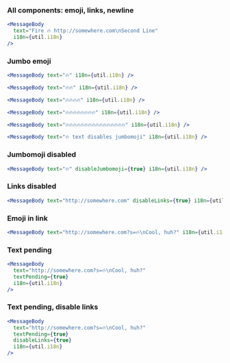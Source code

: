 ### All components: emoji, links, newline

```jsx
<MessageBody
  text="Fire 🔥 http://somewhere.com\nSecond Line"
  i18n={util.i18n}
/>
```

### Jumbo emoji

```jsx
<MessageBody text="🔥" i18n={util.i18n} />
```

```jsx
<MessageBody text="🔥🔥" i18n={util.i18n} />
```

```jsx
<MessageBody text="🔥🔥🔥🔥" i18n={util.i18n} />
```

```jsx
<MessageBody text="🔥🔥🔥🔥🔥🔥🔥🔥" i18n={util.i18n} />
```

```jsx
<MessageBody text="🔥🔥🔥🔥🔥🔥🔥🔥🔥🔥🔥🔥🔥🔥🔥🔥" i18n={util.i18n} />
```

```jsx
<MessageBody text="🔥 text disables jumbomoji" i18n={util.i18n} />
```

### Jumbomoji disabled

```jsx
<MessageBody text="🔥" disableJumbomoji={true} i18n={util.i18n} />
```

### Links disabled

```jsx
<MessageBody text="http://somewhere.com" disableLinks={true} i18n={util.i18n} />
```

### Emoji in link

```jsx
<MessageBody text="http://somewhere.com?s=🔥\nCool, huh?" i18n={util.i18n} />
```

### Text pending

```jsx
<MessageBody
  text="http://somewhere.com?s=🔥\nCool, huh?"
  textPending={true}
  i18n={util.i18n}
/>
```

### Text pending, disable links

```jsx
<MessageBody
  text="http://somewhere.com?s=🔥\nCool, huh?"
  textPending={true}
  disableLinks={true}
  i18n={util.i18n}
/>
```
